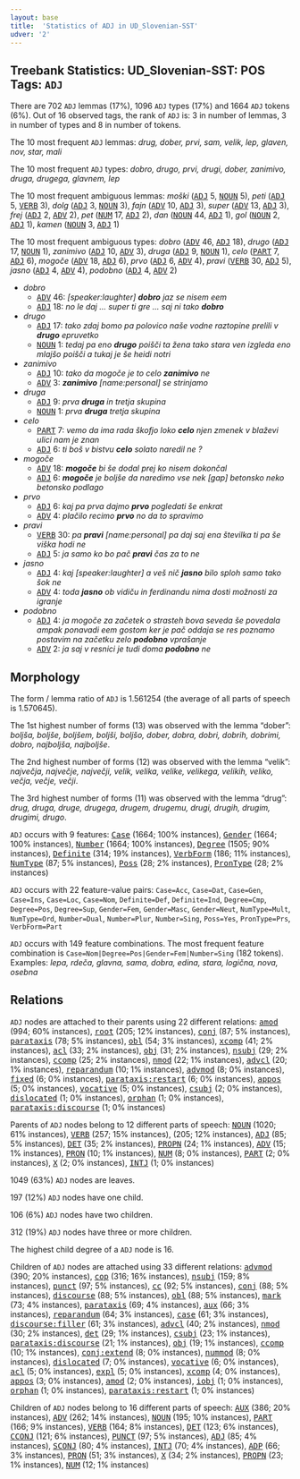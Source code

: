 ```yaml
---
layout: base
title:  'Statistics of ADJ in UD_Slovenian-SST'
udver: '2'
---
```


## Treebank Statistics: UD_Slovenian-SST: POS Tags: `ADJ`

There are 702 `ADJ` lemmas (17%), 1096 `ADJ` types (17%) and 1664 `ADJ` tokens (6%).
Out of 16 observed tags, the rank of `ADJ` is: 3 in number of lemmas, 3 in number of types and 8 in number of tokens.

The 10 most frequent `ADJ` lemmas: <em>drug, dober, prvi, sam, velik, lep, glaven, nov, star, mali</em>

The 10 most frequent `ADJ` types:  <em>dobro, drugo, prvi, drugi, dober, zanimivo, druga, drugega, glavnem, lep</em>

The 10 most frequent ambiguous lemmas: <em>moški</em> (<tt><a href="sl_sst-pos-ADJ.html">ADJ</a></tt> 5, <tt><a href="sl_sst-pos-NOUN.html">NOUN</a></tt> 5), <em>peti</em> (<tt><a href="sl_sst-pos-ADJ.html">ADJ</a></tt> 5, <tt><a href="sl_sst-pos-VERB.html">VERB</a></tt> 3), <em>dolg</em> (<tt><a href="sl_sst-pos-ADJ.html">ADJ</a></tt> 3, <tt><a href="sl_sst-pos-NOUN.html">NOUN</a></tt> 3), <em>fajn</em> (<tt><a href="sl_sst-pos-ADV.html">ADV</a></tt> 10, <tt><a href="sl_sst-pos-ADJ.html">ADJ</a></tt> 3), <em>super</em> (<tt><a href="sl_sst-pos-ADV.html">ADV</a></tt> 13, <tt><a href="sl_sst-pos-ADJ.html">ADJ</a></tt> 3), <em>frej</em> (<tt><a href="sl_sst-pos-ADJ.html">ADJ</a></tt> 2, <tt><a href="sl_sst-pos-ADV.html">ADV</a></tt> 2), <em>pet</em> (<tt><a href="sl_sst-pos-NUM.html">NUM</a></tt> 17, <tt><a href="sl_sst-pos-ADJ.html">ADJ</a></tt> 2), <em>dan</em> (<tt><a href="sl_sst-pos-NOUN.html">NOUN</a></tt> 44, <tt><a href="sl_sst-pos-ADJ.html">ADJ</a></tt> 1), <em>gol</em> (<tt><a href="sl_sst-pos-NOUN.html">NOUN</a></tt> 2, <tt><a href="sl_sst-pos-ADJ.html">ADJ</a></tt> 1), <em>kamen</em> (<tt><a href="sl_sst-pos-NOUN.html">NOUN</a></tt> 3, <tt><a href="sl_sst-pos-ADJ.html">ADJ</a></tt> 1)

The 10 most frequent ambiguous types:  <em>dobro</em> (<tt><a href="sl_sst-pos-ADV.html">ADV</a></tt> 46, <tt><a href="sl_sst-pos-ADJ.html">ADJ</a></tt> 18), <em>drugo</em> (<tt><a href="sl_sst-pos-ADJ.html">ADJ</a></tt> 17, <tt><a href="sl_sst-pos-NOUN.html">NOUN</a></tt> 1), <em>zanimivo</em> (<tt><a href="sl_sst-pos-ADJ.html">ADJ</a></tt> 10, <tt><a href="sl_sst-pos-ADV.html">ADV</a></tt> 3), <em>druga</em> (<tt><a href="sl_sst-pos-ADJ.html">ADJ</a></tt> 9, <tt><a href="sl_sst-pos-NOUN.html">NOUN</a></tt> 1), <em>celo</em> (<tt><a href="sl_sst-pos-PART.html">PART</a></tt> 7, <tt><a href="sl_sst-pos-ADJ.html">ADJ</a></tt> 6), <em>mogoče</em> (<tt><a href="sl_sst-pos-ADV.html">ADV</a></tt> 18, <tt><a href="sl_sst-pos-ADJ.html">ADJ</a></tt> 6), <em>prvo</em> (<tt><a href="sl_sst-pos-ADJ.html">ADJ</a></tt> 6, <tt><a href="sl_sst-pos-ADV.html">ADV</a></tt> 4), <em>pravi</em> (<tt><a href="sl_sst-pos-VERB.html">VERB</a></tt> 30, <tt><a href="sl_sst-pos-ADJ.html">ADJ</a></tt> 5), <em>jasno</em> (<tt><a href="sl_sst-pos-ADJ.html">ADJ</a></tt> 4, <tt><a href="sl_sst-pos-ADV.html">ADV</a></tt> 4), <em>podobno</em> (<tt><a href="sl_sst-pos-ADJ.html">ADJ</a></tt> 4, <tt><a href="sl_sst-pos-ADV.html">ADV</a></tt> 2)


* <em>dobro</em>
  * <tt><a href="sl_sst-pos-ADV.html">ADV</a></tt> 46: <em>[speaker:laughter] <b>dobro</b> jaz se nisem eem</em>
  * <tt><a href="sl_sst-pos-ADJ.html">ADJ</a></tt> 18: <em>no le daj … super ti gre … saj ni tako <b>dobro</b></em>
* <em>drugo</em>
  * <tt><a href="sl_sst-pos-ADJ.html">ADJ</a></tt> 17: <em>tako zdaj bomo pa polovico naše vodne raztopine prelili v <b>drugo</b> epruvetko</em>
  * <tt><a href="sl_sst-pos-NOUN.html">NOUN</a></tt> 1: <em>tedaj pa eno <b>drugo</b> poišči ta žena tako stara ven izgleda eno mlajšo poišči a tukaj je še heidi notri</em>
* <em>zanimivo</em>
  * <tt><a href="sl_sst-pos-ADJ.html">ADJ</a></tt> 10: <em>tako da mogoče je to celo <b>zanimivo</b> ne</em>
  * <tt><a href="sl_sst-pos-ADV.html">ADV</a></tt> 3: <em><b>zanimivo</b> [name:personal] se strinjamo</em>
* <em>druga</em>
  * <tt><a href="sl_sst-pos-ADJ.html">ADJ</a></tt> 9: <em>prva <b>druga</b> in tretja skupina</em>
  * <tt><a href="sl_sst-pos-NOUN.html">NOUN</a></tt> 1: <em>prva <b>druga</b> tretja skupina</em>
* <em>celo</em>
  * <tt><a href="sl_sst-pos-PART.html">PART</a></tt> 7: <em>vemo da ima rada škofjo loko <b>celo</b> njen zmenek v blaževi ulici nam je znan</em>
  * <tt><a href="sl_sst-pos-ADJ.html">ADJ</a></tt> 6: <em>ti boš v bistvu <b>celo</b> solato naredil ne ?</em>
* <em>mogoče</em>
  * <tt><a href="sl_sst-pos-ADV.html">ADV</a></tt> 18: <em><b>mogoče</b> bi še dodal prej ko nisem dokončal</em>
  * <tt><a href="sl_sst-pos-ADJ.html">ADJ</a></tt> 6: <em><b>mogoče</b> je boljše da naredimo vse nek [gap] betonsko neko betonsko podlago</em>
* <em>prvo</em>
  * <tt><a href="sl_sst-pos-ADJ.html">ADJ</a></tt> 6: <em>kaj pa prva dajmo <b>prvo</b> pogledati še enkrat</em>
  * <tt><a href="sl_sst-pos-ADV.html">ADV</a></tt> 4: <em>plačilo recimo <b>prvo</b> no da to spravimo</em>
* <em>pravi</em>
  * <tt><a href="sl_sst-pos-VERB.html">VERB</a></tt> 30: <em>pa <b>pravi</b> [name:personal] pa daj saj ena številka ti pa še viška hodi ne</em>
  * <tt><a href="sl_sst-pos-ADJ.html">ADJ</a></tt> 5: <em>ja samo ko bo pač <b>pravi</b> čas za to ne</em>
* <em>jasno</em>
  * <tt><a href="sl_sst-pos-ADJ.html">ADJ</a></tt> 4: <em>kaj [speaker:laughter] a veš nič <b>jasno</b> bilo sploh samo tako šok ne</em>
  * <tt><a href="sl_sst-pos-ADV.html">ADV</a></tt> 4: <em>toda <b>jasno</b> ob vidiču in ferdinandu nima dosti možnosti za igranje</em>
* <em>podobno</em>
  * <tt><a href="sl_sst-pos-ADJ.html">ADJ</a></tt> 4: <em>ja mogoče za začetek o strasteh bova seveda še povedala ampak ponavadi eem gostom ker je pač oddaja se res poznamo postavim na začetku zelo <b>podobno</b> vprašanje</em>
  * <tt><a href="sl_sst-pos-ADV.html">ADV</a></tt> 2: <em>ja saj v resnici je tudi doma <b>podobno</b> ne</em>

## Morphology

The form / lemma ratio of `ADJ` is 1.561254 (the average of all parts of speech is 1.570645).

The 1st highest number of forms (13) was observed with the lemma “dober”: <em>boljša, boljše, boljšem, boljši, boljšo, dober, dobra, dobri, dobrih, dobrimi, dobro, najboljša, najboljše</em>.

The 2nd highest number of forms (12) was observed with the lemma “velik”: <em>največja, največje, največji, velik, velika, velike, velikega, velikih, veliko, večja, večje, večji</em>.

The 3rd highest number of forms (11) was observed with the lemma “drug”: <em>drug, druga, druge, drugega, drugem, drugemu, drugi, drugih, drugim, drugimi, drugo</em>.

`ADJ` occurs with 9 features: <tt><a href="sl_sst-feat-Case.html">Case</a></tt> (1664; 100% instances), <tt><a href="sl_sst-feat-Gender.html">Gender</a></tt> (1664; 100% instances), <tt><a href="sl_sst-feat-Number.html">Number</a></tt> (1664; 100% instances), <tt><a href="sl_sst-feat-Degree.html">Degree</a></tt> (1505; 90% instances), <tt><a href="sl_sst-feat-Definite.html">Definite</a></tt> (314; 19% instances), <tt><a href="sl_sst-feat-VerbForm.html">VerbForm</a></tt> (186; 11% instances), <tt><a href="sl_sst-feat-NumType.html">NumType</a></tt> (87; 5% instances), <tt><a href="sl_sst-feat-Poss.html">Poss</a></tt> (28; 2% instances), <tt><a href="sl_sst-feat-PronType.html">PronType</a></tt> (28; 2% instances)

`ADJ` occurs with 22 feature-value pairs: `Case=Acc`, `Case=Dat`, `Case=Gen`, `Case=Ins`, `Case=Loc`, `Case=Nom`, `Definite=Def`, `Definite=Ind`, `Degree=Cmp`, `Degree=Pos`, `Degree=Sup`, `Gender=Fem`, `Gender=Masc`, `Gender=Neut`, `NumType=Mult`, `NumType=Ord`, `Number=Dual`, `Number=Plur`, `Number=Sing`, `Poss=Yes`, `PronType=Prs`, `VerbForm=Part`

`ADJ` occurs with 149 feature combinations.
The most frequent feature combination is `Case=Nom|Degree=Pos|Gender=Fem|Number=Sing` (182 tokens).
Examples: <em>lepa, rdeča, glavna, sama, dobra, edina, stara, logična, nova, osebna</em>


## Relations

`ADJ` nodes are attached to their parents using 22 different relations: <tt><a href="sl_sst-dep-amod.html">amod</a></tt> (994; 60% instances), <tt><a href="sl_sst-dep-root.html">root</a></tt> (205; 12% instances), <tt><a href="sl_sst-dep-conj.html">conj</a></tt> (87; 5% instances), <tt><a href="sl_sst-dep-parataxis.html">parataxis</a></tt> (78; 5% instances), <tt><a href="sl_sst-dep-obl.html">obl</a></tt> (54; 3% instances), <tt><a href="sl_sst-dep-xcomp.html">xcomp</a></tt> (41; 2% instances), <tt><a href="sl_sst-dep-acl.html">acl</a></tt> (33; 2% instances), <tt><a href="sl_sst-dep-obj.html">obj</a></tt> (31; 2% instances), <tt><a href="sl_sst-dep-nsubj.html">nsubj</a></tt> (29; 2% instances), <tt><a href="sl_sst-dep-ccomp.html">ccomp</a></tt> (25; 2% instances), <tt><a href="sl_sst-dep-nmod.html">nmod</a></tt> (22; 1% instances), <tt><a href="sl_sst-dep-advcl.html">advcl</a></tt> (20; 1% instances), <tt><a href="sl_sst-dep-reparandum.html">reparandum</a></tt> (10; 1% instances), <tt><a href="sl_sst-dep-advmod.html">advmod</a></tt> (8; 0% instances), <tt><a href="sl_sst-dep-fixed.html">fixed</a></tt> (6; 0% instances), <tt><a href="sl_sst-dep-parataxis-restart.html">parataxis:restart</a></tt> (6; 0% instances), <tt><a href="sl_sst-dep-appos.html">appos</a></tt> (5; 0% instances), <tt><a href="sl_sst-dep-vocative.html">vocative</a></tt> (5; 0% instances), <tt><a href="sl_sst-dep-csubj.html">csubj</a></tt> (2; 0% instances), <tt><a href="sl_sst-dep-dislocated.html">dislocated</a></tt> (1; 0% instances), <tt><a href="sl_sst-dep-orphan.html">orphan</a></tt> (1; 0% instances), <tt><a href="sl_sst-dep-parataxis-discourse.html">parataxis:discourse</a></tt> (1; 0% instances)

Parents of `ADJ` nodes belong to 12 different parts of speech: <tt><a href="sl_sst-pos-NOUN.html">NOUN</a></tt> (1020; 61% instances), <tt><a href="sl_sst-pos-VERB.html">VERB</a></tt> (257; 15% instances),  (205; 12% instances), <tt><a href="sl_sst-pos-ADJ.html">ADJ</a></tt> (85; 5% instances), <tt><a href="sl_sst-pos-DET.html">DET</a></tt> (35; 2% instances), <tt><a href="sl_sst-pos-PROPN.html">PROPN</a></tt> (24; 1% instances), <tt><a href="sl_sst-pos-ADV.html">ADV</a></tt> (15; 1% instances), <tt><a href="sl_sst-pos-PRON.html">PRON</a></tt> (10; 1% instances), <tt><a href="sl_sst-pos-NUM.html">NUM</a></tt> (8; 0% instances), <tt><a href="sl_sst-pos-PART.html">PART</a></tt> (2; 0% instances), <tt><a href="sl_sst-pos-X.html">X</a></tt> (2; 0% instances), <tt><a href="sl_sst-pos-INTJ.html">INTJ</a></tt> (1; 0% instances)

1049 (63%) `ADJ` nodes are leaves.

197 (12%) `ADJ` nodes have one child.

106 (6%) `ADJ` nodes have two children.

312 (19%) `ADJ` nodes have three or more children.

The highest child degree of a `ADJ` node is 16.

Children of `ADJ` nodes are attached using 33 different relations: <tt><a href="sl_sst-dep-advmod.html">advmod</a></tt> (390; 20% instances), <tt><a href="sl_sst-dep-cop.html">cop</a></tt> (316; 16% instances), <tt><a href="sl_sst-dep-nsubj.html">nsubj</a></tt> (159; 8% instances), <tt><a href="sl_sst-dep-punct.html">punct</a></tt> (97; 5% instances), <tt><a href="sl_sst-dep-cc.html">cc</a></tt> (92; 5% instances), <tt><a href="sl_sst-dep-conj.html">conj</a></tt> (88; 5% instances), <tt><a href="sl_sst-dep-discourse.html">discourse</a></tt> (88; 5% instances), <tt><a href="sl_sst-dep-obl.html">obl</a></tt> (88; 5% instances), <tt><a href="sl_sst-dep-mark.html">mark</a></tt> (73; 4% instances), <tt><a href="sl_sst-dep-parataxis.html">parataxis</a></tt> (69; 4% instances), <tt><a href="sl_sst-dep-aux.html">aux</a></tt> (66; 3% instances), <tt><a href="sl_sst-dep-reparandum.html">reparandum</a></tt> (64; 3% instances), <tt><a href="sl_sst-dep-case.html">case</a></tt> (61; 3% instances), <tt><a href="sl_sst-dep-discourse-filler.html">discourse:filler</a></tt> (61; 3% instances), <tt><a href="sl_sst-dep-advcl.html">advcl</a></tt> (40; 2% instances), <tt><a href="sl_sst-dep-nmod.html">nmod</a></tt> (30; 2% instances), <tt><a href="sl_sst-dep-det.html">det</a></tt> (29; 1% instances), <tt><a href="sl_sst-dep-csubj.html">csubj</a></tt> (23; 1% instances), <tt><a href="sl_sst-dep-parataxis-discourse.html">parataxis:discourse</a></tt> (21; 1% instances), <tt><a href="sl_sst-dep-obj.html">obj</a></tt> (19; 1% instances), <tt><a href="sl_sst-dep-ccomp.html">ccomp</a></tt> (10; 1% instances), <tt><a href="sl_sst-dep-conj-extend.html">conj:extend</a></tt> (8; 0% instances), <tt><a href="sl_sst-dep-nummod.html">nummod</a></tt> (8; 0% instances), <tt><a href="sl_sst-dep-dislocated.html">dislocated</a></tt> (7; 0% instances), <tt><a href="sl_sst-dep-vocative.html">vocative</a></tt> (6; 0% instances), <tt><a href="sl_sst-dep-acl.html">acl</a></tt> (5; 0% instances), <tt><a href="sl_sst-dep-expl.html">expl</a></tt> (5; 0% instances), <tt><a href="sl_sst-dep-xcomp.html">xcomp</a></tt> (4; 0% instances), <tt><a href="sl_sst-dep-appos.html">appos</a></tt> (3; 0% instances), <tt><a href="sl_sst-dep-amod.html">amod</a></tt> (2; 0% instances), <tt><a href="sl_sst-dep-iobj.html">iobj</a></tt> (1; 0% instances), <tt><a href="sl_sst-dep-orphan.html">orphan</a></tt> (1; 0% instances), <tt><a href="sl_sst-dep-parataxis-restart.html">parataxis:restart</a></tt> (1; 0% instances)

Children of `ADJ` nodes belong to 16 different parts of speech: <tt><a href="sl_sst-pos-AUX.html">AUX</a></tt> (386; 20% instances), <tt><a href="sl_sst-pos-ADV.html">ADV</a></tt> (262; 14% instances), <tt><a href="sl_sst-pos-NOUN.html">NOUN</a></tt> (195; 10% instances), <tt><a href="sl_sst-pos-PART.html">PART</a></tt> (166; 9% instances), <tt><a href="sl_sst-pos-VERB.html">VERB</a></tt> (164; 8% instances), <tt><a href="sl_sst-pos-DET.html">DET</a></tt> (123; 6% instances), <tt><a href="sl_sst-pos-CCONJ.html">CCONJ</a></tt> (121; 6% instances), <tt><a href="sl_sst-pos-PUNCT.html">PUNCT</a></tt> (97; 5% instances), <tt><a href="sl_sst-pos-ADJ.html">ADJ</a></tt> (85; 4% instances), <tt><a href="sl_sst-pos-SCONJ.html">SCONJ</a></tt> (80; 4% instances), <tt><a href="sl_sst-pos-INTJ.html">INTJ</a></tt> (70; 4% instances), <tt><a href="sl_sst-pos-ADP.html">ADP</a></tt> (66; 3% instances), <tt><a href="sl_sst-pos-PRON.html">PRON</a></tt> (51; 3% instances), <tt><a href="sl_sst-pos-X.html">X</a></tt> (34; 2% instances), <tt><a href="sl_sst-pos-PROPN.html">PROPN</a></tt> (23; 1% instances), <tt><a href="sl_sst-pos-NUM.html">NUM</a></tt> (12; 1% instances)

